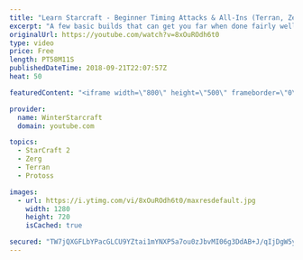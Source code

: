 ```yaml
---
title: "Learn Starcraft - Beginner Timing Attacks & All-Ins (Terran, Zerg & Protoss)"
excerpt: "A few basic builds that can get you far when done fairly well. Also important is how not to overextend and lose everything."
originalUrl: https://youtube.com/watch?v=8xOuROdh6t0
type: video
price: Free
length: PT58M11S
publishedDateTime: 2018-09-21T22:07:57Z
heat: 50

featuredContent: "<iframe width=\"800\" height=\"500\" frameborder=\"0\" src=\"https://www.youtube.com/embed/8xOuROdh6t0\" allow=\"accelerometer; autoplay; encrypted-media; gyroscope; picture-in-picture\" allowfullscreen></iframe>"

provider:
  name: WinterStarcraft
  domain: youtube.com

topics:
  - StarCraft 2
  - Zerg
  - Terran
  - Protoss

images:
  - url: https://i.ytimg.com/vi/8xOuROdh6t0/maxresdefault.jpg
    width: 1280
    height: 720
    isCached: true

secured: "TW7jQXGFLbYPacGLCU9YZtai1mYNXP5a7ou0zJbvMI06g3DdAB+J/qIjDgW5ycr43dve986rPvCMTKkA8Xn8/6vrbK4tNExKUw8KFxrMDX7EK//kCDoOcwe6HsS3hqj9VcE7OyEGbAQB+AEaQ6LwcalZXeVS9ikFnVj+spCpUjwtij20j3iBkpVCZ4FUfL5wPZjsBlsGM98iG04ckarxcsGHoHnlNKc9NzctoenQCOgOEYdtL4vWH8MFXTUHRve+kxyG0kHmEde7D+JzvqKdQv4+uCsHiGKbIsTEifGbjTfS8JdXmmeNFCHQYfomTs//NAWVPnbi4pqap4oYnOzebJzxHCDwBr3bdpxVGMSAxuot8HrY0Z2EKNtw+0uXJcigJf9oJ3D8jHLhRNndKUAzgeoZYElfoe8PFJ2ikuIt+vQ=;PgMFLftggdqxIHC13Ugwjg=="
---
```


